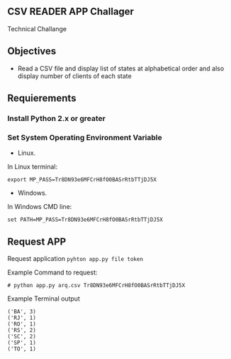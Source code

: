 ## CSV READER APP Challager
Technical Challange

## Objectives

* Read a CSV file and display list of states at alphabetical order and also display number of clients of each state

## Requierements

### Install Python 2.x or greater

### Set System Operating Environment Variable

* Linux.

In Linux terminal:

`export MP_PASS=Tr8DN93e6MFCrH8fO0BASrRtbTTjDJ5X`

* Windows.

In Windows CMD line:

`set PATH=MP_PASS=Tr8DN93e6MFCrH8fO0BASrRtbTTjDJ5X`

## Request APP 

Request application
`pyhton app.py file token`

Example Command to request:

`# python app.py arq.csv Tr8DN93e6MFCrH8fO0BASrRtbTTjDJ5X`

Example Terminal output

```
('BA', 3)
('RJ', 1)
('RO', 1)
('RS', 2)
('SC', 2)
('SP', 1)
('TO', 1)
```
